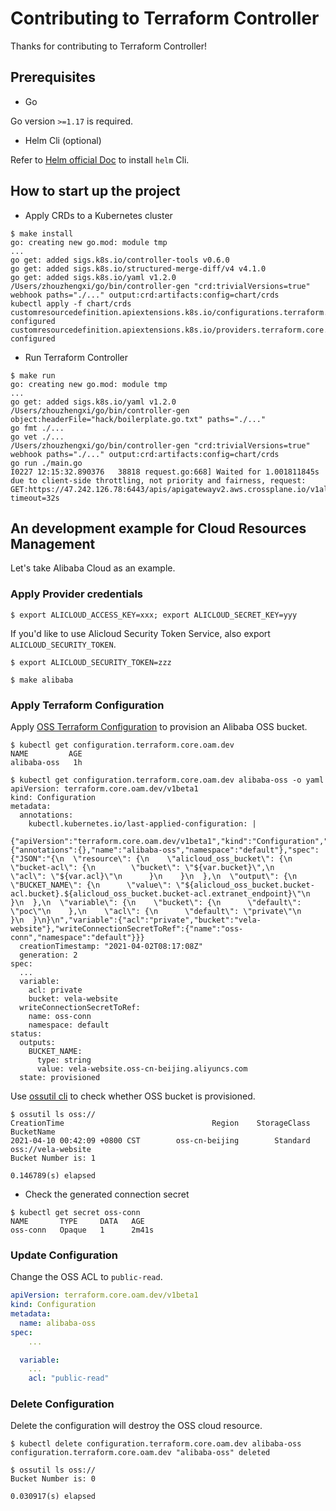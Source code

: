 # Contributing to Terraform Controller

Thanks for contributing to Terraform Controller!

## Prerequisites

- Go

Go version `>=1.17` is required.

- Helm Cli (optional)

Refer to [Helm official Doc](https://helm.sh/docs/intro/install/) to install `helm` Cli.

## How to start up the project

- Apply CRDs to a Kubernetes cluster

```shell
$ make install
go: creating new go.mod: module tmp
...
go get: added sigs.k8s.io/controller-tools v0.6.0
go get: added sigs.k8s.io/structured-merge-diff/v4 v4.1.0
go get: added sigs.k8s.io/yaml v1.2.0
/Users/zhouzhengxi/go/bin/controller-gen "crd:trivialVersions=true" webhook paths="./..." output:crd:artifacts:config=chart/crds
kubectl apply -f chart/crds
customresourcedefinition.apiextensions.k8s.io/configurations.terraform.core.oam.dev configured
customresourcedefinition.apiextensions.k8s.io/providers.terraform.core.oam.dev configured
```

- Run Terraform Controller

```shell
$ make run
go: creating new go.mod: module tmp
...
go get: added sigs.k8s.io/yaml v1.2.0
/Users/zhouzhengxi/go/bin/controller-gen object:headerFile="hack/boilerplate.go.txt" paths="./..."
go fmt ./...
go vet ./...
/Users/zhouzhengxi/go/bin/controller-gen "crd:trivialVersions=true" webhook paths="./..." output:crd:artifacts:config=chart/crds
go run ./main.go
I0227 12:15:32.890376   38818 request.go:668] Waited for 1.001811845s due to client-side throttling, not priority and fairness, request: GET:https://47.242.126.78:6443/apis/apigatewayv2.aws.crossplane.io/v1alpha1?timeout=32s
```

## An development example for Cloud Resources Management

Let's take Alibaba Cloud as an example.

### Apply Provider credentials

```shell
$ export ALICLOUD_ACCESS_KEY=xxx; export ALICLOUD_SECRET_KEY=yyy
```

If you'd like to use Alicloud Security Token Service, also export `ALICLOUD_SECURITY_TOKEN`.
```shell
$ export ALICLOUD_SECURITY_TOKEN=zzz
```

```
$ make alibaba
```

### Apply Terraform Configuration

Apply [OSS Terraform Configuration](./examples/alibaba/oss/configuration_hcl_bucket.yaml) to provision an Alibaba OSS bucket.

```shell
$ kubectl get configuration.terraform.core.oam.dev
NAME         AGE
alibaba-oss   1h

$ kubectl get configuration.terraform.core.oam.dev alibaba-oss -o yaml
apiVersion: terraform.core.oam.dev/v1beta1
kind: Configuration
metadata:
  annotations:
    kubectl.kubernetes.io/last-applied-configuration: |
      {"apiVersion":"terraform.core.oam.dev/v1beta1","kind":"Configuration","metadata":{"annotations":{},"name":"alibaba-oss","namespace":"default"},"spec":{"JSON":"{\n  \"resource\": {\n    \"alicloud_oss_bucket\": {\n      \"bucket-acl\": {\n        \"bucket\": \"${var.bucket}\",\n        \"acl\": \"${var.acl}\"\n      }\n    }\n  },\n  \"output\": {\n    \"BUCKET_NAME\": {\n      \"value\": \"${alicloud_oss_bucket.bucket-acl.bucket}.${alicloud_oss_bucket.bucket-acl.extranet_endpoint}\"\n    }\n  },\n  \"variable\": {\n    \"bucket\": {\n      \"default\": \"poc\"\n    },\n    \"acl\": {\n      \"default\": \"private\"\n    }\n  }\n}\n","variable":{"acl":"private","bucket":"vela-website"},"writeConnectionSecretToRef":{"name":"oss-conn","namespace":"default"}}}
  creationTimestamp: "2021-04-02T08:17:08Z"
  generation: 2
spec:
  ...
  variable:
    acl: private
    bucket: vela-website
  writeConnectionSecretToRef:
    name: oss-conn
    namespace: default
status:
  outputs:
    BUCKET_NAME:
      type: string
      value: vela-website.oss-cn-beijing.aliyuncs.com
  state: provisioned
```

Use [ossutil cli](https://www.alibabacloud.com/help/en/doc-detail/207217.htm) to check whether OSS bucket is provisioned.

```shell
$ ossutil ls oss://
CreationTime                                 Region    StorageClass    BucketName
2021-04-10 00:42:09 +0800 CST        oss-cn-beijing        Standard    oss://vela-website
Bucket Number is: 1

0.146789(s) elapsed
```

- Check the generated connection secret

```shell
$ kubectl get secret oss-conn
NAME       TYPE     DATA   AGE
oss-conn   Opaque   1      2m41s
```

### Update Configuration

Change the OSS ACL to `public-read`.

```yaml
apiVersion: terraform.core.oam.dev/v1beta1
kind: Configuration
metadata:
  name: alibaba-oss
spec:
    ...

  variable:
    ...
    acl: "public-read"

```

### Delete Configuration

Delete the configuration will destroy the OSS cloud resource.

```shell
$ kubectl delete configuration.terraform.core.oam.dev alibaba-oss
configuration.terraform.core.oam.dev "alibaba-oss" deleted

$ ossutil ls oss://
Bucket Number is: 0

0.030917(s) elapsed
```
